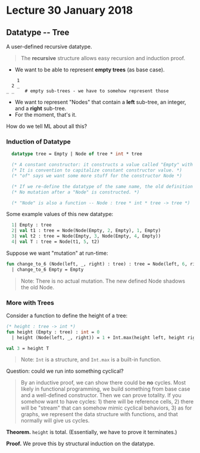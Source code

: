# Lecture 30 January 2018

## Datatype -- Tree

A user-defined recursive datatype.

> The __recursive__ structure allows easy recursion and induction proof.

- We want to be able to represent __empty trees__ (as base case).

```
    1
  2 _
_ _    # empty sub-trees - we have to somehow represent those
```

- We want to represent "Nodes" that contain a __left__ sub-tree, an integer, and a __right__ sub-tree.
- For the moment, that's it.

How do we tell ML about all this?

### Induction of Datatype

```SML
  datatype tree = Empty | Node of tree * int * tree

  (* A constant constructor: it constructs a value called "Empty" with type "tree". *)
  (* It is convention to capitalize constant constructor value. *)
  (* "of" says we want some more stuff for the constructor Node *)

  (* If we re-define the datatype of the same name, the old definition is shadowed. *)
  (* No mutation after a "Node" is constructed. *)

  (* "Node" is also a function -- Node : tree * int * tree -> tree *)
```

Some example values of this new datatype:

```SML
  1| Empty : tree
  2| val t1 : tree = Node(Node(Empty, 2, Empty), 1, Empty)
  3| val t2 : tree = Node(Empty, 3, Node(Empty, 4, Empty))
  4| val T : tree = Node(t1, 5, t2)
```

Suppose we want "mutation" at run-time:

```SML
fun change_to_6 (Node(left, _, right) : tree) : tree = Node(left, 6, right)
  | change_to_6 Empty = Empty
```

> Note: There is no actual mutation. The new defined Node shadows the old Node.

### More with Trees

Consider a function to define the height of a tree:

```SML
(* height : tree -> int *)
fun height (Empty : tree) : int = 0
  | height (Node(left, _, right)) = 1 + Int.max(height left, height right)

val 3 = height T
```

> Note: `Int` is a structure, and `Int.max` is a built-in function.

Question: could we run into something cyclical?

> By an inductive proof, we can show there could be __no__ cycles. Most likely in functional programming, we build something from base case and a well-defined constructor. Then we can prove totality. If you somehow want to have cycles: 1) there will be reference cells, 2) there will be "stream" that can somehow mimic cyclical behaviors, 3) as for graphs, we represent the data structure with functions, and that normally will give us cycles.

__Theorem.__ `height` is total. (Essentially, we have to prove it terminates.)

__Proof.__ We prove this by structural induction on the datatype.

